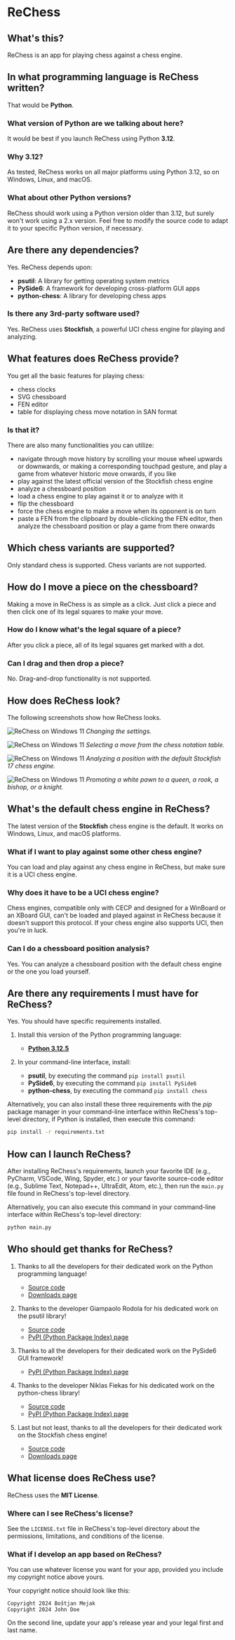 # ReChess

## What's this?

ReChess is an app for playing chess against a chess engine.

## In what programming language is ReChess written?

That would be **Python**.

### What version of Python are we talking about here?

It would be best if you launch ReChess using Python **3.12**.

### Why 3.12?

As tested, ReChess works on all major platforms using Python 3.12, so on
Windows, Linux, and macOS.

### What about other Python versions?

ReChess should work using a Python version older than 3.12, but surely
won't work using a 2.x version. Feel free to modify the source code to
adapt it to your specific Python version, if necessary.

## Are there any dependencies?

Yes. ReChess depends upon:

- **psutil**: A library for getting operating system metrics
- **PySide6**: A framework for developing cross-platform GUI apps
- **python-chess**: A library for developing chess apps

### Is there any 3rd-party software used?

Yes. ReChess uses **Stockfish**, a powerful UCI chess engine for playing
and analyzing.

## What features does ReChess provide?

You get all the basic features for playing chess:

- chess clocks
- SVG chessboard
- FEN editor
- table for displaying chess move notation in SAN format

### Is that it?

There are also many functionalities you can utilize:

- navigate through move history by scrolling your mouse wheel upwards or
downwards, or making a corresponding touchpad gesture, and play a game
from whatever historic move onwards, if you like
- play against the latest official version of the Stockfish chess engine
- analyze a chessboard position
- load a chess engine to play against it or to analyze with it
- flip the chessboard
- force the chess engine to make a move when its opponent is on turn
- paste a FEN from the clipboard by double-clicking the FEN editor, then
analyze the chessboard position or play a game from there onwards

## Which chess variants are supported?

Only standard chess is supported. Chess variants are not supported.

## How do I move a piece on the chessboard?

Making a move in ReChess is as simple as a click. Just click a piece and
then click one of its legal squares to make your move.

### How do I know what's the legal square of a piece?

After you click a piece, all of its legal squares get marked with a dot.

### Can I drag and then drop a piece?

No. Drag-and-drop functionality is not supported.

## How does ReChess look?

The following screenshots show how ReChess looks.

![ReChess on Windows 11](https://github.com/user-attachments/assets/da2af218-dac0-4c47-8585-9086ab6f44fe> "ReChess on Windows 11")
*Changing the settings.*

![ReChess on Windows 11](link "ReChess on Windows 11")
*Selecting a move from the chess notation table.*

![ReChess on Windows 11](link "ReChess on Windows 11")
*Analyzing a position with the default Stockfish 17 chess engine.*

![ReChess on Windows 11](link "ReChess on Windows 11")
*Promoting a white pawn to a queen, a rook, a bishop, or a knight.*

## What's the default chess engine in ReChess?

The latest version of the **Stockfish** chess engine is the default. It
works on Windows, Linux, and macOS platforms.

### What if I want to play against some other chess engine?

You can load and play against any chess engine in ReChess, but make sure
it is a UCI chess engine.

### Why does it have to be a UCI chess engine?

Chess engines, compatible only with CECP and designed for a WinBoard or
an XBoard GUI, can't be loaded and played against in ReChess because it
doesn't support this protocol. If your chess engine also supports UCI,
then you're in luck.

### Can I do a chessboard position analysis?

Yes. You can analyze a chessboard position with the default chess engine
or the one you load yourself.

## Are there any requirements I must have for ReChess?

Yes. You should have specific requirements installed.

1. Install this version of the Python programming language:

    - [**Python 3.12.5**](https://www.python.org/ftp/python/3.12.5/python-3.12.5-amd64.exe)

2. In your command-line interface, install:
    - **psutil**, by executing the command `pip install psutil`
    - **PySide6**, by executing the command `pip install PySide6`
    - **python-chess**, by executing the command `pip install chess`

Alternatively, you can also install these three requirements with the
*pip* package manager in your command-line interface within ReChess's
top-level directory, if Python is installed, then execute this command:

```bash
pip install -r requirements.txt
```

## How can I launch ReChess?

After installing ReChess's requirements, launch your favorite IDE (e.g.,
PyCharm, VSCode, Wing, Spyder, etc.) or your favorite source-code editor
(e.g., Sublime Text, Notepad++, UltraEdit, Atom, etc.), then run the
`main.py` file found in ReChess's top-level directory.

Alternatively, you can also execute this command in your command-line
interface within ReChess's top-level directory:

```bash
python main.py
```

## Who should get thanks for ReChess?

1. Thanks to all the developers for their dedicated work on the Python
programming language!

    - [Source code](https://github.com/python/cpython)
    - [Downloads page](https://www.python.org/downloads)

2. Thanks to the developer Giampaolo Rodola for his dedicated work on
the psutil library!

    - [Source code](https://github.com/giampaolo/psutil)
    - [PyPI (Python Package Index) page](https://pypi.org/project/psutil)

3. Thanks to all the developers for their dedicated work on the PySide6
GUI framework!

    - [PyPI (Python Package Index) page](https://pypi.org/project/PySide6)

4. Thanks to the developer Niklas Fiekas for his dedicated work on the
python-chess library!

    - [Source code](https://github.com/niklasf/python-chess)
    - [PyPI (Python Package Index) page](https://pypi.org/project/chess)

5. Last but not least, thanks to all the developers for their dedicated
work on the Stockfish chess engine!

    - [Source code](https://github.com/official-stockfish/Stockfish)
    - [Downloads page](https://stockfishchess.org/download)

## What license does ReChess use?

ReChess uses the **MIT License**.

### Where can I see ReChess's license?

See the `LICENSE.txt` file in ReChess's top-level directory about the
permissions, limitations, and conditions of the license.

### What if I develop an app based on ReChess?

You can use whatever license you want for your app, provided you include
my copyright notice above yours.

Your copyright notice should look like this:

```
Copyright 2024 Boštjan Mejak
Copyright 2024 John Doe
```

On the second line, update your app's release year and your legal first
and last name.

